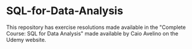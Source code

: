 # SQL-for-Data-Analysis
This repository has exercise resolutions made available in the "Complete Course: SQL for Data Analysis" made available by Caio Avelino on the Udemy website.
